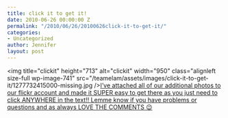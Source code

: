 ```yaml
---
title: click it to get it!
date: 2010-06-26 00:00:00 Z
permalink: "/2010/06/26/20100626click-it-to-get-it/"
categories:
- Uncategorized
author: Jennifer
layout: post
---
```


<img title="clickit" height="713" alt="clickit" width="950" class="alignleft size-full wp-image-741" src="/teamelam/assets/images/click-it-to-get-it/1277732415000-missing.jpg />[I&#8217;ve attached all of our additional photos to our flickr account and made it SUPER easy to get there as you just need to click ANYWHERE in the text!! Lemme know if you have problems or questions and as always LOVE THE COMMENTS 😉](http://www.flickr.com/photos/jenniferandJennifers_photos/)
